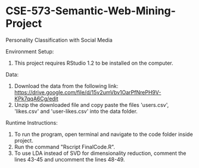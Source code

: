 # CSE-573-Semantic-Web-Mining-Project
Personality Classification with Social Media

Environment Setup:
1. This project requires RStudio 1.2 to be installed on the computer.

Data:
1. Download the data from the following link:
  https://drive.google.com/file/d/15v2umVbv1OarPfNrePH9V-KPk7qqA6Cg/edit
2. Unzip the downloaded file and copy paste the files 'users.csv', 'likes.csv' and 'user-likes.csv' into the data folder.

Runtime Instructions:
1. To run the program, open terminal and navigate to the code folder inside project.
2. Run the command "Rscript FinalCode.R".
3. To use LDA instead of SVD for dimensionality reduction, comment the lines 43-45 and uncomment the lines 48-49.